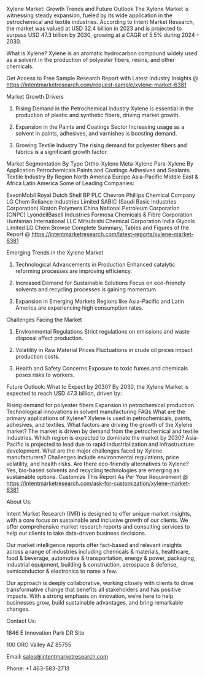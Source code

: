Xylene Market: Growth Trends and Future Outlook
The Xylene Market is witnessing steady expansion, fueled by its wide application in the petrochemical and textile industries. According to Intent Market Research, the market was valued at USD 32.4 billion in 2023 and is projected to surpass USD 47.3 billion by 2030, growing at a CAGR of 5.5% during 2024 - 2030.

What is Xylene?
Xylene is an aromatic hydrocarbon compound widely used as a solvent in the production of polyester fibers, resins, and other chemicals.

Get Access to Free Sample Research Report with Latest Industry Insights @  https://intentmarketresearch.com/request-sample/xylene-market-6381

Market Growth Drivers
1. Rising Demand in the Petrochemical Industry
Xylene is essential in the production of plastic and synthetic fibers, driving market growth.

2. Expansion in the Paints and Coatings Sector
Increasing usage as a solvent in paints, adhesives, and varnishes is boosting demand.

3. Growing Textile Industry
The rising demand for polyester fibers and fabrics is a significant growth factor.

Market Segmentation
By Type
Ortho-Xylene
Meta-Xylene
Para-Xylene
By Application
Petrochemicals
Paints and Coatings
Adhesives and Sealants
Textile Industry
By Region
North America
Europe
Asia-Pacific
Middle East & Africa
Latin America
Some of Leading Companies:

ExxonMobil
Royal Dutch Shell
BP PLC
Chevron Phillips Chemical Company
LG Chem
Reliance Industries Limited
SABIC (Saudi Basic Industries Corporation)
Kraton Polymers
China National Petroleum Corporation (CNPC)
LyondellBasell Industries
Formosa Chemicals & Fibre Corporation
Huntsman International LLC
Mitsubishi Chemical Corporation
India Glycols Limited
LG Chem
Browse Complete Summary, Tables and Figures of the Report @ https://intentmarketresearch.com/latest-reports/xylene-market-6381

Emerging Trends in the Xylene Market
1. Technological Advancements in Production
Enhanced catalytic reforming processes are improving efficiency.

2. Increased Demand for Sustainable Solutions
Focus on eco-friendly solvents and recycling processes is gaining momentum.

3. Expansion in Emerging Markets
Regions like Asia-Pacific and Latin America are experiencing high consumption rates.

Challenges Facing the Market
1. Environmental Regulations
Strict regulations on emissions and waste disposal affect production.

2. Volatility in Raw Material Prices
Fluctuations in crude oil prices impact production costs.

3. Health and Safety Concerns
Exposure to toxic fumes and chemicals poses risks to workers.

Future Outlook: What to Expect by 2030?
By 2030, the Xylene Market is expected to reach USD 47.3 billion, driven by:

Rising demand for polyester fibers
Expansion in petrochemical production
Technological innovations in solvent manufacturing
FAQs
What are the primary applications of Xylene?
Xylene is used in petrochemicals, paints, adhesives, and textiles.
What factors are driving the growth of the Xylene market?
The market is driven by demand from the petrochemical and textile industries.
Which region is expected to dominate the market by 2030?
Asia-Pacific is projected to lead due to rapid industrialization and infrastructure development.
What are the major challenges faced by Xylene manufacturers?
Challenges include environmental regulations, price volatility, and health risks.
Are there eco-friendly alternatives to Xylene?
Yes, bio-based solvents and recycling technologies are emerging as sustainable options.
Customize This Report As Per Your Requirement @  https://intentmarketresearch.com/ask-for-customization/xylene-market-6381

About Us:

Intent Market Research (IMR) is designed to offer unique market insights, with a core focus on sustainable and inclusive growth of our clients. We offer comprehensive market research reports and consulting services to help our clients to take data-driven business decisions.

Our market intelligence reports offer fact-based and relevant insights across a range of industries including chemicals & materials, healthcare, food & beverage, automotive & transportation, energy & power, packaging, industrial equipment, building & construction, aerospace & defense, semiconductor & electronics to name a few.

Our approach is deeply collaborative, working closely with clients to drive transformative change that benefits all stakeholders and has positive impacts. With a strong emphasis on innovation, we’re here to help businesses grow, build sustainable advantages, and bring remarkable changes.

Contact Us:

1846 E Innovation Park DR Site

100 ORO Valley AZ 85755

Email: sales@intentmarketresearch.com

Phone: +1 463-583-2713

 
